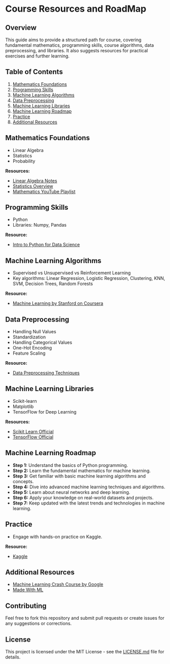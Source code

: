 # Course Resources and RoadMap

## Overview
This guide aims to provide a structured path for course, covering fundamental mathematics, programming skills, course algorithms, data preprocessing, and libraries. It also suggests resources for practical exercises and further learning.

## Table of Contents
1. [Mathematics Foundations](#mathematics-foundations)
2. [Programming Skills](#programming-skills)
3. [Machine Learning Algorithms](#machine-learning-algorithms)
4. [Data Preprocessing](#data-preprocessing)
5. [Machine Learning Libraries](#machine-learning-libraries)
6. [Machine Learning Roadmap](#machine-learning-roadmap)
7. [Practice](#practice)
8. [Additional Resources](#additional-resources)

## Mathematics Foundations
- Linear Algebra
- Statistics
- Probability

**Resources:**
- [Linear Algebra Notes](http://www.maths.qmul.ac.uk/~pjc/notes/linalg.pdf)
- [Statistics Overview](https://www.mathsbox.org.uk/twi/astats.pdf)
- [Mathematics YouTube Playlist](https://www.youtube.com/playlist?list=PLLy_2iUCG87D1CXFxE-SxCFZUiJzQ3IvE)

## Programming Skills
- Python
- Libraries: Numpy, Pandas

**Resource:**
- [Intro to Python for Data Science](https://www.datacamp.com/courses/intro-to-python-for-data-science)

## Machine Learning Algorithms
- Supervised vs Unsupervised vs Reinforcement Learning
- Key algorithms: Linear Regression, Logistic Regression, Clustering, KNN, SVM, Decision Trees, Random Forests

**Resource:**
- [Machine Learning by Stanford on Coursera](https://www.coursera.org/learn/machine-learning)

## Data Preprocessing
- Handling Null Values
- Standardization
- Handling Categorical Values
- One-Hot Encoding
- Feature Scaling

**Resource:**
- [Data Preprocessing Techniques](https://www.javatpoint.com/data-preprocessing-machine-learning)

## Machine Learning Libraries
- Scikit-learn
- Matplotlib
- TensorFlow for Deep Learning

**Resources:**
- [Scikit Learn Official](https://scikit-learn.org/stable/)
- [TensorFlow Official](https://www.tensorflow.org/)

## Machine Learning Roadmap
- **Step 1:** Understand the basics of Python programming.
- **Step 2:** Learn the fundamental mathematics for machine learning.
- **Step 3:** Get familiar with basic machine learning algorithms and concepts.
- **Step 4:** Dive into advanced machine learning techniques and algorithms.
- **Step 5:** Learn about neural networks and deep learning.
- **Step 6:** Apply your knowledge on real-world datasets and projects.
- **Step 7:** Keep updated with the latest trends and technologies in machine learning.

## Practice
- Engage with hands-on practice on Kaggle.

**Resource:**
- [Kaggle](https://www.kaggle.com/)

## Additional Resources
- [Machine Learning Crash Course by Google](https://developers.google.com/machine-learning/crash-course)
- [Made With ML](https://madewithml.com/)

## Contributing
Feel free to fork this repository and submit pull requests or create issues for any suggestions or corrections.

## License
This project is licensed under the MIT License - see the [LICENSE.md](LICENSE.md) file for details.
